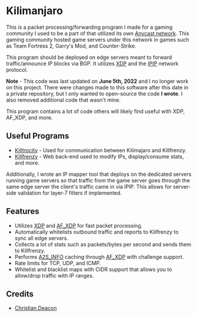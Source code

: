 # Kilimanjaro
This is a packet processing/forwarding program I made for a gaming community I used to be a part of that utilized its own [Anycast network](https://www.cloudflare.com/learning/cdn/glossary/anycast-network/). This gaming community hosted game servers under this network in games such as Team Fortress 2, Garry's Mod, and Counter-Strike.

This program should be deployed on edge servers meant to forward traffic/announce IP blocks via BGP. It utilizes [XDP](https://www.iovisor.org/technology/xdp) and the [IPIP](https://en.wikipedia.org/wiki/IP_in_IP) network protocol.

**Note** - This code was last updated on **June 5th, 2022** and I no longer work on this project. There were changes made to this software after this date in a private repository, but I only wanted to open-source the code **I wrote**. I also removed additional code that wasn't mine.

This program contains a lot of code others will likely find useful with XDP, AF_XDP, and more.

## Useful Programs
* [Killtrocity](https://github.com/gamemann/Killtrocity) - Used for communication between Kilimajaro and Killfrenzy.
* [Killfrenzy](https://github.com/gamemann/Killfrenzy) - Web back-end used to modify IPs, display/consume stats, and more.

Additionally, I wrote an IP mapper tool that deploys on the dedicated servers running game servers so that traffic from the game server goes through the same edge server the client's traffic came in via IPIP. This allows for server-side validation for layer-7 filters if implemented.

## Features
* Utilizes [XDP](https://www.iovisor.org/technology/xdp) and [AF_XDP](https://www.kernel.org/doc/html/latest/networking/af_xdp.html) for fast packet processing.
* Automatically whitelists outbound traffic and reports to Killfrenzy to sync all edge servers.
* Collects a lot of stats such as packets/bytes per second and sends them to Killfrenzy.
* Performs [A2S_INFO](https://developer.valvesoftware.com/wiki/Server_queries#A2S_INFO) caching through [AF_XDP](https://www.kernel.org/doc/html/latest/networking/af_xdp.html) with challenge support.
* Rate limits for TCP, UDP, and ICMP.
* Whitelist and blacklist maps with CIDR support that allows you to allow/drop traffic with IP ranges.

## Credits
* [Christian Deacon](https://github.com/gamemann)